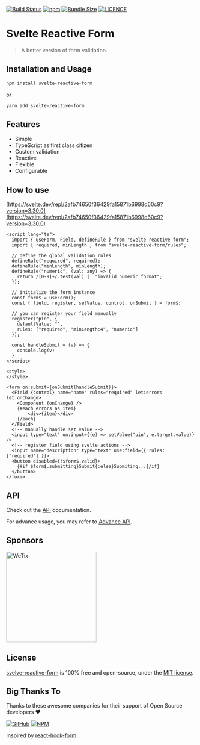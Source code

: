 <p align="center">

[![Build Status](https://github.com/wetix/svelte-reactive-form/workflows/ci/badge.svg?branch=master)](https://github.com/wetix/svelte-reactive-form)
[![npm](https://img.shields.io/npm/v/svelte-reactive-form.svg)](https://www.npmjs.com/package/svelte-reactive-form)
[![Bundle Size](https://badgen.net/bundlephobia/minzip/svelte-reactive-form)](https://bundlephobia.com/result?p=svelte-reactive-form@0.4.4-beta)
[![LICENCE](https://img.shields.io/github/license/wetix/svelte-reactive-form)](https://github.com/wetix/svelte-reactive-form/blob/master/LICENSE)

</p>

# Svelte Reactive Form

> A better version of form validation. 

Installation and Usage
--------------------------

```bash
npm install svelte-reactive-form
```
or
```bash
yarn add svelte-reactive-form
```

Features
--------------------------
- Simple
- TypeScript as first class citizen
- Custom validation
- Reactive 
- Flexible
- Configurable

How to use
--------------------------
[https://svelte.dev/repl/2afb74650f36429fa15871b6998d60c9?version=3.30.0](https://svelte.dev/repl/2afb74650f36429fa15871b6998d60c9?version=3.30.0)

```svelte
<script lang="ts">
  import { useForm, Field, defineRule } from "svelte-reactive-form";
  import { required, minLength } from "svelte-reactive-form/rules";

  // define the global validation rules
  defineRule("required", required);
  defineRule("minLength", minLength);
  defineRule("numeric", (val: any) => {
    return /[0-9]+/.test(val) || "invalid numeric format";
  });

  // initialize the form instance
  const form$ = useForm();
  const { field, register, setValue, control, onSubmit } = form$;

  // you can register your field manually
  register("pin", { 
    defaultValue: "", 
    rules: ["required", "minLength:4", "numeric"]
  });

  const handleSubmit = (v) => {
    console.log(v)
  }
</script>

<style>
</style>

<form on:submit={onSubmit(handleSubmit)}>
  <Field {control} name="name" rules="required" let:errors let:onChange>
    <Component {onChange} />
    {#each errors as item}
        <div>{item}</div>
    {/each}
  </Field>
  <!-- manually handle set value -->
  <input type="text" on:input={(e) => setValue("pin", e.target.value)} />
  <!-- register field using svelte actions -->
  <input name="description" type="text" use:field={{ rules: ["required"] }}>
  <button disabled={!$form$.valid}>
    {#if $form$.submitting}Submit{:else}Submiting...{/if}
  </button>
</form>
```

API
--------------------------
Check out the [API](https://github.com/wetix/svelte-reactive-form/blob/master/docs/API.md) documentation.

For advance usage, you may refer to [Advance API](https://github.com/wetix/svelte-reactive-form/blob/master/docs/ADVANCE_USAGE.md).

Sponsors
--------------------------

<img src="https://asset.wetix.my/images/logo/wetix.png" alt="WeTix" width="240px">


License
--------------------------
[svelve-reactive-form](https://github.com/wetix/svelte-reactive-form) is 100% free and open-source, under the [MIT license](https://github.com/wetix/svelte-reactive-form/blob/master/LICENSE). 


Big Thanks To
--------------------------
Thanks to these awesome companies for their support of Open Source developers ❤

[![GitHub](https://jstools.dev/img/badges/github.svg)](https://github.com/open-source)
[![NPM](https://jstools.dev/img/badges/npm.svg)](https://www.npmjs.com/)

Inspired by [react-hook-form](https://react-hook-form.com/).


